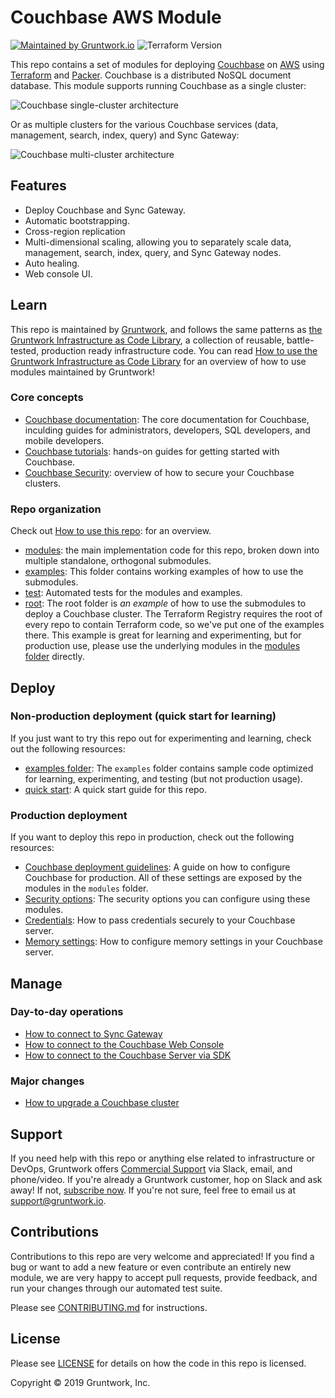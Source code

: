 <!--
:type: service
:name: Couchbase
:description: Deploy a Couchbase cluster. Supports automatic bootstrapping, Sync Gateway, Web Console UI, cross-region replication, and auto healing.
:icon: /_docs/couchbase-icon.png
:category: other-data-stores
:cloud: aws
:tags: nosql
:license: open-source
:built-with: terraform, bash
-->

# Couchbase AWS Module

[![Maintained by Gruntwork.io](https://img.shields.io/badge/maintained%20by-gruntwork.io-%235849a6.svg)](https://gruntwork.io/?ref=repo_aws_couchbase)
![Terraform Version](https://img.shields.io/badge/tf-%3E%3D0.12.0-blue.svg)

This repo contains a set of modules for deploying [Couchbase](https://www.couchbase.com/) on
[AWS](https://aws.amazon.com/) using [Terraform](https://www.terraform.io/) and [Packer](https://www.packer.io/).
Couchbase is a distributed NoSQL document database. This module supports running Couchbase as a single cluster:

![Couchbase single-cluster architecture](https://github.com/gruntwork-io/terraform-aws-couchbase/blob/master/_docs/couchbase-single-cluster-architecture.png?raw=true)

Or as multiple clusters for the various Couchbase services (data, management, search, index, query) and Sync Gateway:

![Couchbase multi-cluster architecture](https://github.com/gruntwork-io/terraform-aws-couchbase/blob/master/_docs/couchbase-multi-cluster-architecture.png?raw=true)


## Features

* Deploy Couchbase and Sync Gateway.
* Automatic bootstrapping.
* Cross-region replication
* Multi-dimensional scaling, allowing you to separately scale data, management, search, index, query, and Sync
  Gateway nodes.
* Auto healing.
* Web console UI.




## Learn

This repo is maintained by [Gruntwork](https://www.gruntwork.io), and follows the same patterns as [the Gruntwork
Infrastructure as Code Library](https://gruntwork.io/infrastructure-as-code-library/), a collection of reusable,
battle-tested, production ready infrastructure code. You can read [How to use the Gruntwork Infrastructure as Code
Library](https://gruntwork.io/guides/foundations/how-to-use-gruntwork-infrastructure-as-code-library/) for an overview
of how to use modules maintained by Gruntwork!

### Core concepts

* [Couchbase documentation](https://docs.couchbase.com/home/index.html): The core documentation for Couchbase, inculding
  guides for administrators, developers, SQL developers, and mobile developers.
* [Couchbase tutorials](https://docs.couchbase.com/tutorials/index.html): hands-on guides for getting started with
  Couchbase.
* [Couchbase Security](https://docs.couchbase.com/server/6.0/learn/security/security-overview.html): overview of how to
  secure your Couchbase clusters.


### Repo organization

Check out [How to use this repo](https://github.com/hashicorp/terraform-aws-couchbase/tree/master/core-concepts.md#how-to-use-this-repo):
for an overview.

* [modules](https://github.com/hashicorp/terraform-aws-couchbase/tree/master/modules): the main implementation code for this repo, broken down into multiple standalone, orthogonal submodules.
* [examples](https://github.com/hashicorp/terraform-aws-couchbase/tree/master/examples): This folder contains working examples of how to use the submodules.
* [test](https://github.com/hashicorp/terraform-aws-couchbase/tree/master/test): Automated tests for the modules and examples.
* [root](https://github.com/hashicorp/terraform-aws-couchbase/tree/master): The root folder is *an example* of how to use the submodules to deploy a Couchbase cluster. The Terraform Registry requires the root of every repo to contain Terraform code, so we've put one of the examples there. This example is great for learning and experimenting, but for production use, please use the underlying modules in the [modules folder](https://github.com/hashicorp/terraform-aws-couchbase/tree/master/modules) directly.




## Deploy

### Non-production deployment (quick start for learning)

If you just want to try this repo out for experimenting and learning, check out the following resources:

* [examples folder](https://github.com/hashicorp/terraform-aws-couchbase/tree/master/examples): The `examples` folder contains sample code optimized for learning, experimenting, and testing (but not production usage).
* [quick start](https://github.com/hashicorp/terraform-aws-couchbase/tree/master/core-concepts.md#quick-start): A quick
  start guide for this repo.

### Production deployment

If you want to deploy this repo in production, check out the following resources:

* [Couchbase deployment guidelines](https://docs.couchbase.com/server/6.0/install/install-production-deployment.html):
  A guide on how to configure Couchbase for production. All of these settings are exposed by the modules in the
  `modules` folder.
* [Security options](https://github.com/hashicorp/terraform-aws-couchbase/tree/master/modules/couchbase-cluster/README.md#security):
  The security options you can configure using these modules.
* [Credentials](https://github.com/hashicorp/terraform-aws-couchbase/tree/master/modules/run-couchbase-server/README.md#passing-credentials-securely):
  How to pass credentials securely to your Couchbase server.
* [Memory settings](https://github.com/hashicorp/terraform-aws-couchbase/tree/master/modules/run-couchbase-server/README.md#memory-settings):
  How to configure memory settings in your Couchbase server.



## Manage

### Day-to-day operations

* [How to connect to Sync Gateway](https://github.com/hashicorp/terraform-aws-couchbase/tree/master/modules/couchbase-cluster/README.md#connecting-to-sync-gateway)
* [How to connect to the Couchbase Web Console](https://github.com/hashicorp/terraform-aws-couchbase/tree/master/modules/couchbase-cluster/README.md#connecting-to-the-couchbase-server-web-console)
* [How to connect to the Couchbase Server via SDK](https://github.com/hashicorp/terraform-aws-couchbase/tree/master/modules/couchbase-cluster/README.md#connecting-to-couchbase-server-via-the-sdk)

### Major changes

* [How to upgrade a Couchbase cluster](https://github.com/hashicorp/terraform-aws-couchbase/tree/master/modules/couchbase-cluster/README.md#how-do-you-roll-out-updates)




## Support

If you need help with this repo or anything else related to infrastructure or DevOps, Gruntwork offers [Commercial Support](https://gruntwork.io/support/) via Slack, email, and phone/video. If you're already a Gruntwork customer, hop on Slack and ask away! If not, [subscribe now](https://www.gruntwork.io/pricing/). If you're not sure, feel free to email us at [support@gruntwork.io](mailto:support@gruntwork.io).




## Contributions

Contributions to this repo are very welcome and appreciated! If you find a bug or want to add a new feature or even contribute an entirely new module, we are very happy to accept pull requests, provide feedback, and run your changes through our automated test suite.

Please see [CONTRIBUTING.md](https://github.com/hashicorp/terraform-aws-couchbase/tree/master/CONTRIBUTING.md) for instructions.




## License

Please see [LICENSE](https://github.com/hashicorp/terraform-aws-couchbase/tree/master/LICENSE) for details on how the code in this repo is licensed.


Copyright &copy; 2019 Gruntwork, Inc.